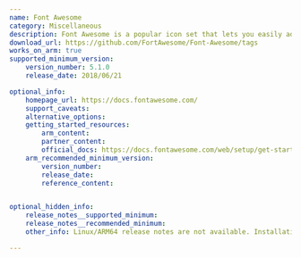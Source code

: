 ```yaml
---
name: Font Awesome
category: Miscellaneous
description: Font Awesome is a popular icon set that lets you easily add and customize icons with CSS. It offers a wide range of icons that can be quickly integrated into websites, making design and development more flexible and straightforward.
download_url: https://github.com/FortAwesome/Font-Awesome/tags
works_on_arm: true
supported_minimum_version:
    version_number: 5.1.0
    release_date: 2018/06/21

optional_info:
    homepage_url: https://docs.fontawesome.com/
    support_caveats:
    alternative_options:
    getting_started_resources:
        arm_content:
        partner_content:
        official_docs: https://docs.fontawesome.com/web/setup/get-started
    arm_recommended_minimum_version:
        version_number:
        release_date:
        reference_content:


optional_hidden_info:
    release_notes__supported_minimum:
    release_notes__recommended_minimum:
    other_info: Linux/ARM64 release notes are not available. Installation and testing are done via the [tar archive](https://github.com/FortAwesome/Font-Awesome/releases/tag/5.1.0).

---
```

